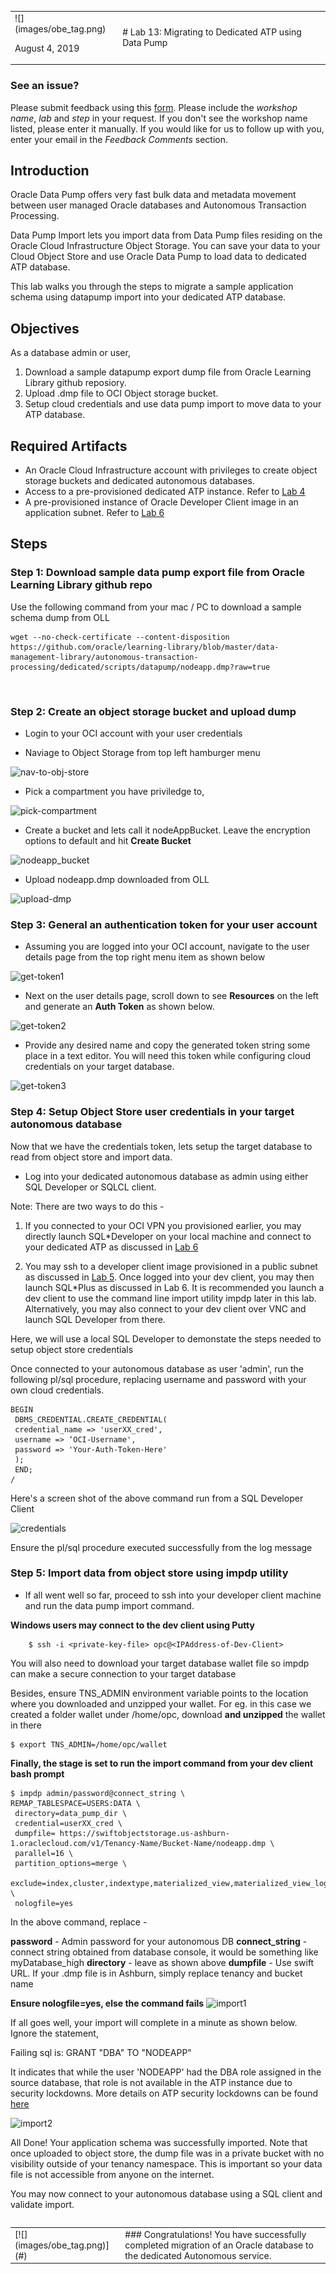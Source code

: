 <table class="tbl-heading"><tr><td class="td-logo">![](images/obe_tag.png)

August 4, 2019
</td>
<td class="td-banner">
# Lab 13: Migrating to Dedicated ATP using Data Pump
</td></tr><table>

### See an issue?
Please submit feedback using this [form](https://apexapps.oracle.com/pls/apex/f?p=133:1:::::P1_FEEDBACK:1). Please include the *workshop name*, *lab* and *step* in your request.  If you don't see the workshop name listed, please enter it manually. If you would like for us to follow up with you, enter your email in the *Feedback Comments* section.
## Introduction

Oracle Data Pump offers very fast bulk data and metadata movement between user managed Oracle databases and Autonomous Transaction Processing.

Data Pump Import lets you import data from Data Pump files residing on the Oracle Cloud Infrastructure Object Storage. You can save your data to your Cloud Object Store and use Oracle Data Pump to load data to dedicated ATP database.

This lab walks you through the steps to migrate a sample application schema using datapump import into your dedicated ATP database.


## Objectives

As a database admin or user,

1. Download a sample datapump export dump file from Oracle Learning Library github reposiory.
2. Upload .dmp file to OCI Object storage bucket.
3. Setup cloud credentials and use data pump import to move data to your ATP database.



## Required Artifacts
- An Oracle Cloud Infrastructure account with privileges to create object storage buckets and dedicated autonomous databases.
- Access to a pre-provisioned dedicated ATP instance. Refer to [Lab 4](./ProvisionADB.md)
- A pre-provisioned instance of Oracle Developer Client image in an application subnet. Refer to [Lab 6](./ConfigureDevClient.md)

## Steps

### **Step 1:** Download sample data pump export file from Oracle Learning Library github repo

Use the following command from your mac / PC to download a sample schema dump from OLL

    wget --no-check-certificate --content-disposition https://github.com/oracle/learning-library/blob/master/data-management-library/autonomous-transaction-processing/dedicated/scripts/datapump/nodeapp.dmp?raw=true

​
### **Step 2:** Create an object storage bucket and upload dump

- Login to your OCI account with your user credentials

- Naviage to Object Storage from top left hamburger menu

![nav-to-obj-store](./images/HOL-DataPump/nav-to-obj-store.png)

- Pick a compartment you have priviledge to,

![pick-compartment](./images/HOL-DataPump/pick-compartment.png)

- Create a bucket and lets call it nodeAppBucket. Leave the encryption options to default and hit **Create Bucket**



![nodeapp_bucket](./images/HOL-DataPump/nodeapp-bucket.png)

- Upload nodeapp.dmp downloaded from OLL

![upload-dmp](./images/HOL-DataPump/upload-dmp.png)


### **Step 3:** General an authentication token for your user account

- Assuming you are logged into your OCI account, navigate to the user details page from the top right menu item as shown below

![get-token1](./images/HOL-DataPump/get-token1.png)

- Next on the user details page, scroll down to see  **Resources** on the left and generate an **Auth Token** as shown below.

![get-token2](./images/HOL-DataPump/get-token2.png)


- Provide any desired name and copy the generated token string some place in a text editor. You will need this token while configuring cloud credentials on your  target database.

![get-token3](./images/HOL-DataPump/get-token3.png)


### **Step 4:** Setup Object Store user credentials in your target autonomous database

Now that we have the credentials token, lets setup the target database to read from object store and import data.

- Log into your dedicated autonomous database as admin using either SQL Developer or SQLCL client.

Note: There are two ways to do this - 

1. If you connected to your OCI VPN you provisioned earlier, you may directly launch SQL*Developer on your local machine and connect to your dedicated ATP as discussed in [Lab 6](./ConfigureVPN.md)

2. You may ssh to a developer client image provisioned in a public subnet as discussed in [Lab 5](./ConfigureDevClient.md). Once logged into your dev client, you may then launch SQL*Plus as discussed in Lab 6.  It is recommended you launch a dev client to use the command line import utility impdp later in this lab. Alternatively, you may also connect to your dev client over VNC and launch SQL Developer from there.

Here, we will use a local SQL Developer to demonstate the steps needed to setup object store credentials

Once connected to your autonomous database as user 'admin', run the following pl/sql procedure, replacing username and password with your own cloud credentials.

    BEGIN
     DBMS_CREDENTIAL.CREATE_CREDENTIAL(
     credential_name => 'userXX_cred',
     username => ‘OCI-Username',
     password => 'Your-Auth-Token-Here'
     );
     END;
    /


Here's a screen shot of the above command run from a SQL Developer Client

![credentials](./images/HOL-DataPump/credentials.png)

Ensure the pl/sql procedure executed successfully from the log message

### **Step 5:** Import data from object store using impdp utility

- If all went well so far, proceed to ssh into your developer client machine and run the data pump import command.

**Windows users may connect to the dev client using Putty**       

        $ ssh -i <private-key-file> opc@<IPAddress-of-Dev-Client>


You will also need to download your target database wallet file so impdp can make a secure connection to your target database

Besides, ensure TNS_ADMIN environment variable points to the location where you downloaded and unzipped your wallet. For eg. in this case we created a folder wallet under /home/opc, download **and unzipped** the wallet in there

    $ export TNS_ADMIN=/home/opc/wallet


**Finally, the stage is set to run the import command from your dev client bash prompt**

    $ impdp admin/password@connect_string \
    REMAP_TABLESPACE=USERS:DATA \
     directory=data_pump_dir \
     credential=userXX_cred \
     dumpfile= https://swiftobjectstorage.us-ashburn-1.oraclecloud.com/v1/Tenancy-Name/Bucket-Name/nodeapp.dmp \
     parallel=16 \
     partition_options=merge \
     exclude=index,cluster,indextype,materialized_view,materialized_view_log,materialized_zonemap,db_link \
     nologfile=yes


In the above command, replace - 

**password** - Admin password for your autonomous DB
**connect_string** - connect string obtained from database console, it would be something like myDatabase_high
**directory** - leave as shown above
**dumpfile** - Use swift URL. If your .dmp file is in Ashburn, simply replace tenancy and bucket name

**Ensure nologfile=yes, else the command fails**
![import1](./images/HOL-DataPump/import1.png)

If all goes well, your import will complete in a minute as shown below. Ignore the statement,

 Failing sql is:
 GRANT "DBA" TO "NODEAPP"

It indicates that while the user 'NODEAPP' had the DBA role assigned in the source database, that role is not available in the ATP instance due to security lockdowns. More details on ATP security lockdowns can be found [here](https://docs.oracle.com/en/cloud/paas/atp-cloud/atpdg/experienced-database-users.html#GUID-11ABDC70-C99F-48E4-933B-C7D588E4320A)

![import2](./images/HOL-DataPump/import2.png)


All Done! Your application schema was successfully imported. Note that once uploaded to object store, the dump file was in a private bucket with no visibility outside of your tenancy namespace. This is important so your data file is not accessible from anyone on the internet.

You may now connect to your autonomous database using a SQL client and validate import.




<table>
<tr><td class="td-logo">[![](images/obe_tag.png)](#)</td>
<td class="td-banner">
### Congratulations! You have successfully completed migration of an Oracle database to the dedicated Autonomous service.
</td>
</tr>
<table>
